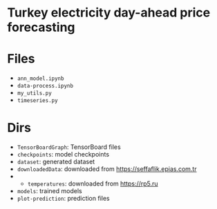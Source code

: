 # Turkey electricity day-ahead price forecasting

# Files
- `ann_model.ipynb`
- `data-process.ipynb`
- `my_utils.py`
- `timeseries.py`

# Dirs
- `TensorBoardGraph`: TensorBoard files
- `checkpoints`: model checkpoints
- `dataset`: generated dataset
- `downloadedData`: downloaded from https://seffaflik.epias.com.tr
- - `temperatures`: downloaded from https://rp5.ru
- `models`: trained models
- `plot-prediction`: prediction files
